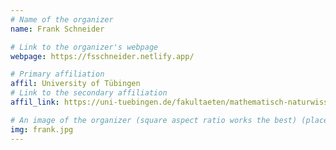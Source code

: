 ```yaml
---
# Name of the organizer
name: Frank Schneider

# Link to the organizer's webpage
webpage: https://fsschneider.netlify.app/

# Primary affiliation
affil: University of Tübingen
# Link to the secondary affiliation
affil_link: https://uni-tuebingen.de/fakultaeten/mathematisch-naturwissenschaftliche-fakultaet/fachbereiche/informatik/lehrstuehle/methoden-des-maschinellen-lernens/start/

# An image of the organizer (square aspect ratio works the best) (place in the `assets/img/organizers` directory)
img: frank.jpg
---
```

